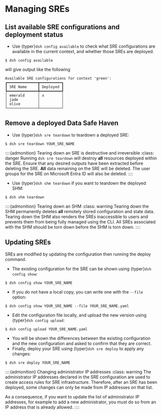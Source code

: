 # Managing SREs

## List available SRE configurations and deployment status

- Use {typer}`dsh config available` to check what SRE configurations are available in the current context, and whether those SREs are deployed.

```{code} shell
$ dsh config available
```

will give output like the following

```{code} shell
Available SRE configurations for context 'green':
┏━━━━━━━━━━━━━━┳━━━━━━━━━━┓
┃ SRE Name     ┃ Deployed ┃
┡━━━━━━━━━━━━━━╇━━━━━━━━━━┩
│ emerald      │ x        │
│ jade         │          │
│ olive        │          │
└──────────────┴──────────┘
```

## Remove a deployed Data Safe Haven

- Use {typer}`dsh sre teardown` to teardown a deployed SRE:

```{code} shell
$ dsh sre teardown YOUR_SRE_NAME
```

::::{admonition} Tearing down an SRE is destructive and irreversible
:class: danger
Running `dsh sre teardown` will destroy **all** resources deployed within the SRE.
Ensure that any desired outputs have been extracted before deleting the SRE.
**All** data remaining on the SRE will be deleted.
The user groups for the SRE on Microsoft Entra ID will also be deleted.
::::

- Use {typer}`dsh shm teardown` if you want to teardown the deployed SHM:

```{code} shell
$ dsh shm teardown
```

::::{admonition} Tearing down an SHM
:class: warning
Tearing down the SHM permanently deletes **all** remotely stored configuration and state data.
Tearing down the SHM also renders the SREs inaccessible to users and prevents them from being fully managed using the CLI.
All SREs associated with the SHM should be torn down before the SHM is torn down.
::::

## Updating SREs

SREs are modified by updating the configuration then running the deploy command.

- The existing configuration for the SRE can be shown using {typer}`dsh config show`:

```{code} shell
$ dsh config show YOUR_SRE_NAME
```

- If you do not have a local copy, you can write one with the `--file` option:

```{code} shell
$ dsh config show YOUR_SRE_NAME --file YOUR_SRE_NAME.yaml
```

- Edit the configuration file locally, and upload the new version using {typer}`dsh config upload`:

```{code} shell
$ dsh config upload YOUR_SRE_NAME.yaml
```

- You will be shown the differences between the existing configuration and the new configuration and asked to confirm that they are correct.
- Finally, deploy your SRE using {typer}`dsh sre deploy` to apply any changes:

```{code} shell
$ dsh sre deploy YOUR_SRE_NAME
```

::::{admonition} Changing administrator IP addresses
:class: warning
The administrator IP addresses declared in the SRE configuration are used to create access rules for SRE infrastructure.
Therefore, after an SRE has been deployed, some changes can only be made from IP addresses on that list.

As a consequence, if you want to update the list of administrator IP addresses, for example to add a new administrator, you must do so from an IP address that is already allowed.
::::

